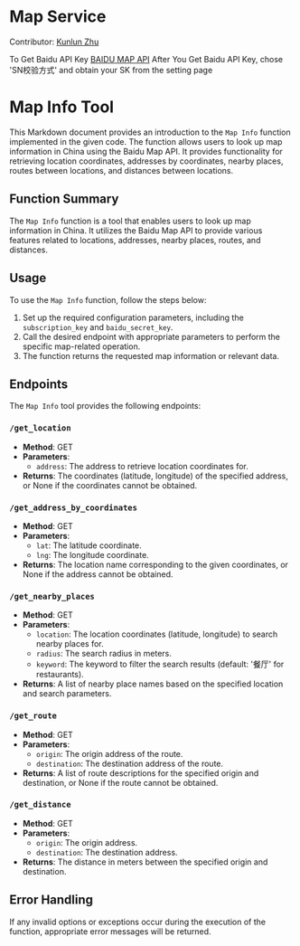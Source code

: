 # Map Service

Contributor: [Kunlun Zhu](https://github.com/Kunlun-Zhu)

To Get Baidu API Key [BAIDU MAP API](https://lbsyun.baidu.com/apiconsole/key?application=key#/home)
After You Get Baidu API Key, chose 'SN校验方式' and obtain your SK from the setting page

# Map Info Tool

This Markdown document provides an introduction to the `Map Info` function implemented in the given code. The function allows users to look up map information in China using the Baidu Map API. It provides functionality for retrieving location coordinates, addresses by coordinates, nearby places, routes between locations, and distances between locations.

## Function Summary

The `Map Info` function is a tool that enables users to look up map information in China. It utilizes the Baidu Map API to provide various features related to locations, addresses, nearby places, routes, and distances.

## Usage

To use the `Map Info` function, follow the steps below:

1. Set up the required configuration parameters, including the `subscription_key` and `baidu_secret_key`.
2. Call the desired endpoint with appropriate parameters to perform the specific map-related operation.
3. The function returns the requested map information or relevant data.

## Endpoints

The `Map Info` tool provides the following endpoints:

### `/get_location`

- **Method**: GET
- **Parameters**:
  - `address`: The address to retrieve location coordinates for.
- **Returns**: The coordinates (latitude, longitude) of the specified address, or None if the coordinates cannot be obtained.

### `/get_address_by_coordinates`

- **Method**: GET
- **Parameters**:
  - `lat`: The latitude coordinate.
  - `lng`: The longitude coordinate.
- **Returns**: The location name corresponding to the given coordinates, or None if the address cannot be obtained.

### `/get_nearby_places`

- **Method**: GET
- **Parameters**:
  - `location`: The location coordinates (latitude, longitude) to search nearby places for.
  - `radius`: The search radius in meters.
  - `keyword`: The keyword to filter the search results (default: '餐厅' for restaurants).
- **Returns**: A list of nearby place names based on the specified location and search parameters.

### `/get_route`

- **Method**: GET
- **Parameters**:
  - `origin`: The origin address of the route.
  - `destination`: The destination address of the route.
- **Returns**: A list of route descriptions for the specified origin and destination, or None if the route cannot be obtained.

### `/get_distance`

- **Method**: GET
- **Parameters**:
  - `origin`: The origin address.
  - `destination`: The destination address.
- **Returns**: The distance in meters between the specified origin and destination.

## Error Handling

If any invalid options or exceptions occur during the execution of the function, appropriate error messages will be returned.
